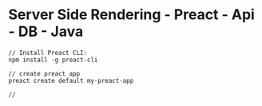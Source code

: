 # Server Side Rendering - Preact - Api - DB - Java  

    // Install Preact CLI:
    npm install -g preact-cli

    // create preact app
    preact create default my-preact-app

    // 